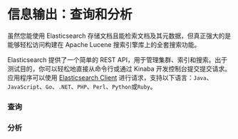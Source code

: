 # 信息输出：查询和分析

虽然您能使用 Elasticsearch 存储文档且能检索文档及其元数据，但真正强大的是能够轻松访问构建在 Apache Lucene 搜索引擎库上的全套搜索功能。

Elasticsearch 提供了一个简单的 REST API，用于管理集群、索引和搜索。出于测试目的，你可以轻松地直接从命令行或通过 Kinaba 开发控制台提交提交请求。应用程序可以使用 [Elasticsearch Client](https://www.elastic.co/guide/en/elasticsearch/client/index.html) 进行请求，支持以下语言：`Java`、`JavaScript`、`Go`、`.NET`、`PHP`、`Perl`、`Python`或`Ruby`。

### 查询

### 分析

